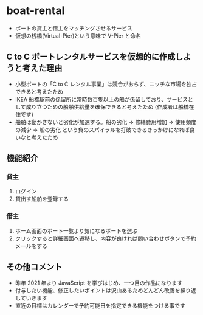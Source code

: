 # boat-rental

- ボートの貸主と借主をマッチングさせるサービス
- 仮想の桟橋(Virtual-Pier)という意味で V-Pier と命名

## C to C ボートレンタルサービスを仮想的に作成しようと考えた理由

- 小型ボートの「C to C レンタル事業」は競合がおらず、ニッチな市場を独占できると考えたため
- IKEA 船橋駅前の係留所に常時数百隻以上の船が係留しており、サービスとして成り立つための船舶供給量を確保できると考えたため (作成者は船橋在住です)
- 船舶は動かさないと劣化が加速する。船の劣化 ⇒ 修繕費用増加 ⇒ 使用頻度の減少 ⇒ 船の劣化
  という負のスパイラルを打破できるきっかけになれば良いなと考えたため

## 機能紹介

### 貸主

1. ログイン
2. 貸出す船舶を登録する

### 借主

1. ホーム画面のボート一覧より気になるボートを選ぶ
2. クリックすると詳細画面へ遷移し、内容が良ければ問い合わせボタンで予約メールをする


## その他コメント

- 昨年 2021 年より JavaScript を学びはじめ、一つ目の作品になります
- 付与したい機能、修正したいポイントは沢山あるためどんどん改善を繰り返していきます
- 直近の目標はカレンダーで予約可能日を指定できる機能をつける事です
